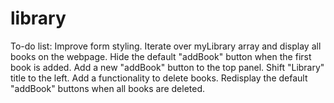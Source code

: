 # library

To-do list:
    Improve form styling.
    Iterate over myLibrary array and display all books on the webpage.
    Hide the default "addBook" button when the first book is added.
    Add a new "addBook" button to the top panel. Shift "Library" title to the left.
    Add a functionality to delete books.
    Redisplay the default "addBook" buttons when all books are deleted.